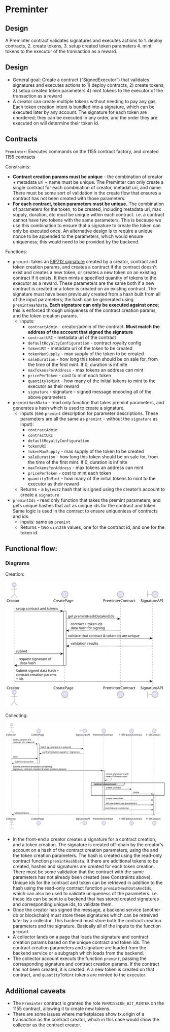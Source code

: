 # Preminter

## Design

A Preminter contract validates signatures and executes actions to 1. deploy contracts, 2. create tokens, 3. setup created token parameters 
4. mint tokens to the executor of the transaction as a reward. 

## Design

- General goal: Create a contract (”SignedExecutor”) that validates signatures and executes actions to 1) deploy contracts, 2) create tokens, 3) setup created token parameters 4) mint tokens to the executor of the transaction as a reward
- A creator can create multiple tokens without needing to pay any gas.  Each token creation intent is bundled into a signature, which can be executed later by any account.  The signature for each token are unordered; they can be executed in any order, and the order they are executed on will determine their token id.
## Contracts

`Preminter`: Executes commands on the 1155 contract factory, and created 1155 contracts

Constraints:
  * **Contract creation params must be unique**  - the combination of creator + metadata uri + name must be unique.   The Preminter can only create a single contract for each combination of creator, metadat uri, and name.  There must be some sort of validation in the create flow that ensures a contract has not been created with those parameters.
  * **For each contract, token parameters must be unique.** The combination of parameters for the token, to be created, including metadata uri, max supply, duration, etc must be unique within each contract.  i.e. a contract cannot have two tokens with the same parameters.  This is because we use this combination to ensure that a signature to create the token can only be executed once.  An alternative design is to require a unique nonce to be appended to the parameters, which would ensure uniqueness; this would need to be provided by the backend.

Functions:
  * `premint`: takes an [EIP712 signature](https://eips.ethereum.org/EIPS/eip-712) created by a creator, contract and token creation params, and creates a contract if the contract doesn’t exist and creates a new token, or creates a new token on an existing contract if it exists.  It then mints a specified quantity of tokens to the executor as a reward.   These parameters are the same both if a new contract is created or a token is created on an existing contract.  The signature must have been previously created from a hash built from all of the input parameters; the hash can be generated using `premintHashData`.  **Each signature can only be executed against once**; this is enforced through uniqueness of the contract creation params, and the token creation params.
    * inputs:
      * `contractAdmin` - creator/admin of the contract.  **Must match the address of the account that signed the signature**
      * `contractURI` - metadata uri of the contract
      * `defaultRoyaltyConfiguration` - contract royalty config
      * `tokenURI` - metadata uri of the token to be created
      * `tokenMaxSupply` - max supply of the token to be created
      * `saleDuration` - how long this token should be on sale for, from the time of the first mint.  If 0, duration is infinite
      * `maxTokensPerAddress` - max tokens an address can mint
      * `pricePerToken` - cost to mint each token
      * `quantityToMint` - how many of the initial tokens to mint to the executor as their reward
      * `signature` - signature  - signed message encoding all of the above parameters
  * `premintHashData` - read only function that takes premint parameters, and generates a hash which is used to create a signature.
      * inputs (see `premint` description for parameter descriptions.  These parameters are all the same as `premint` - without the `signature` as input):
        * `contractAdmin`
        * `contractURI`
        * `defaultRoyaltyConfiguration`
        * `tokenURI`
        * `tokenMaxSupply` - max supply of the token to be created
        * `saleDuration` - how long this token should be on sale for, from the time of the first mint.  If 0, duration is infinite
        * `maxTokensPerAddress` - max tokens an address can mint
        * `pricePerToken` - cost to mint each token
        * `quantityToMint` - how many of the initial tokens to mint to the executor as their reward
      * Returns - a `bytes32` hash that is signed using the creator’s account to create a `signature`
  * `premintIds` - read only function that takes the premint parameters, and gets unique hashes that act as unique ids for the contract and token.  Same logic is used in the contract to ensure uniqueniess of contracts and ids. 
    * inputs: same as `premint`
    * Returns - two `uint256` values, one for the contract id, and one for the token id.

## Functional flow:

### Diagrams

Creation:

![Preminter creation flow](../../uml/generated/gasslessCreate-creation.svg)

Collecting:

![Preminter collection flow](../../uml/generated/gasslessCreate-collecting.svg)

* In the front-end a creator creates a signature for a contract creation, and a token creation.  The signature is created off-chain by the creator's account on a hash of the contract creation parameters, using the and the token creation parameters. The hash is created using the read-only contract function `premintHashData`.  It there are additional tokens to be created, hashes and signatures are created for each token creation. There must be some validation that the contract with the same parameters has not already been created (see Constraints above).  Unique ids for the contract and token can be retrieved in addition to the hash using the read-only contract function `premintHashDataAndIds`, which can also be used to validate uniqueness of the parameters.  i.e. those ids can be sent to a backend that has stored created signatures and corresponding unique ids, to validate them.
* Once the creator has signed the message, a backend service (another db or blockchain) must store these signatures which can be retreived later by a collector.  This backend must store both the contract creation parameters and the signature.  Basically all of the inputs to the function `premint`
* A collector lands on a page that loads the signature and contract creation params based on the unique contract and token ids.  The contract creation parameters and signature are loaded from the backend service or a subgraph which loads from the backend.
* The collector account executs the function `premint`, passing the corresponding signature and contract creation params.  If the contract has not been created, it is created.  A a new token is created on that contract, and `quantityToMint` tokens are minted to the executor.

## Additional caveats

* The `Preminter` contract is granted the role `PERMISSION_BIT_MINTER` on the 1155 contract, allowing it to create new tokens. 
* There are some issues where marketplaces show tx.origin of a transaction as the contract creator, which in this case would show the collector as the contract creator.